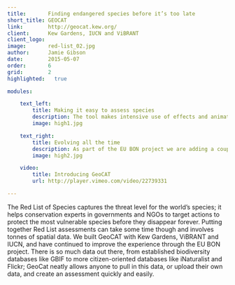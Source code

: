 ```yaml
---
title:       Finding endangered species before it’s too late
short_title: GEOCAT
link:        http://geocat.kew.org/
client:      Kew Gardens, IUCN and ViBRANT
client_logo: 
image:       red-list_02.jpg
author:      Jamie Gibson
date:        2015-05-07
order:       6
grid:        2
highlighted:   true

modules:

    text_left:
        title: Making it easy to assess species
        description: The tool makes intensive use of effects and animations to display tool status. This provides continuous feedback to the user. And with unlimited undo and redo, all user actions can be undone and redone at any time, encouraging a trial-and-error analysis refinement.
        image: high1.jpg

    text_right:
    	title: Evolving all the time
    	description: As part of the EU BON project we are adding a couple of new features, allowing users to complete even more powerful analyses using biodiversity observations from across Europe. Watch out for new features and data coming out soon!
    	image: high2.jpg

    video:
        title: Introducing GeoCAT
        url: http://player.vimeo.com/video/22739331

---
```

The Red List of Species captures the threat level for the world’s species; it helps conservation experts in governments and NGOs to target actions to protect the most vulnerable species before they disappear forever. Putting together Red List assessments can take some time though and involves tonnes of spatial data. We built GeoCAT with Kew Gardens, ViBRANT and IUCN, and have continued to improve the experience through the EU BON project. There is so much data out there, from established biodiversity databases like GBIF to more citizen-oriented databases like iNaturalist and Flickr; GeoCat neatly allows anyone to pull in this data, or upload their own data, and create an assessment quickly and easily.
